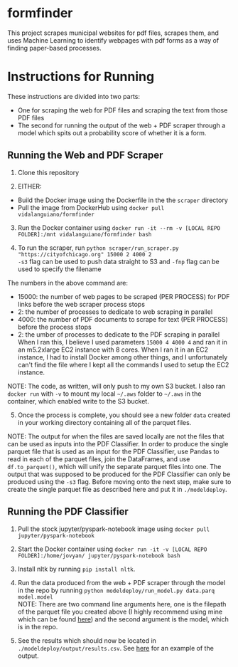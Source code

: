 # formfinder
This project scrapes municipal websites for pdf files, scrapes them, and uses Machine Learning to identify webpages with pdf forms as a way of finding paper-based processes.


# Instructions for Running

These instructions are divided into two parts: 
 - One for scraping the web for PDF files and scraping the text from those PDF files
 - The second for running the output of the web + PDF scraper through a model which spits out a probability score of whether it is a form.
 
 
## Running the Web and PDF Scraper

1. Clone this repository  

2. EITHER:  
 - Build the Docker image using the Dockerfile in the the `scraper` directory  
 - Pull the image from DockerHub using `docker pull vidalanguiano/formfinder`  
 
3. Run the Docker container using `docker run -it --rm -v [LOCAL REPO FOLDER]:/mnt vidalanguiano/formfinder bash`

4. To run the scraper, run `python scraper/run_scraper.py "https://cityofchicago.org" 15000 2 4000 2`  
`-s3` flag can be used to push data straight to S3 and `-fnp` flag can be used to specify the filename  

The numbers in the above command are:  
 - 15000: the number of web pages to be scraped (PER PROCESS) for PDF links before the web scraper process stops  
 - 2: the number of processes to dedicate to web scraping in parallel  
 - 4000: the number of PDF documents to scrape for text (PER PROCESS) before the process stops  
 - 2: the umber of processes to dedicate to the PDF scraping in parallel  
 When I ran this, I believe I used parameters `15000 4 4000 4` and ran it in an m5.2xlarge EC2 instance with 8 cores. When I ran it in an EC2 instance, I had to install Docker among other things, and I unfortunately can't find the file where I kept all the commands I used to setup the EC2 instance.

NOTE: The code, as written, will only push to my own S3 bucket. I also ran `docker run` with `-v` to mount my local `~/.aws` folder to `~/.aws` in the container, which enabled write to the S3 bucket.

5. Once the process is complete, you should see a new folder `data` created in your working directory containing all of the parquet files. 

NOTE: The output for when the files are saved locally are not the files that can be used as inputs into the PDF Classifier. In order to produce the single parquet file that is used as an input for the PDF Classifier, use Pandas to read in each of the parquet files, join the DataFrames, and use `df.to_parquet()`, which will unify the separate parquet files into one. The output that was supposed to be produced for the PDF Classifier can only be produced using the `-s3` flag. Before moving onto the next step, make sure to create the single parquet file as described here and put it in `./modeldeploy`. 


## Running the PDF Classifier

1. Pull the stock jupyter/pyspark-notebook image using `docker pull jupyter/pyspark-notebook`  

2. Start the Docker container using `docker run -it -v [LOCAL REPO FOLDER]:/home/jovyan/ jupyter/pyspark-notebook bash`  

3. Install nltk by running `pip install nltk`.  

4. Run the data produced from the web + PDF scraper through the model in the repo by running `python modeldeploy/run_model.py data.parq model.model`  
NOTE: There are two command line arguments here, one is the filepath of the parquet file you created above (I highly recommend using mine which can be found [here](https://drive.google.com/drive/folders/1sQzYmUM_U8PvAWvXQs3Z1eksDZoczilZ?usp=sharing)) and the second argument is the model, which is in the repo.

5. See the results which should now be located in `./modeldeploy/output/results.csv`. See [here](https://drive.google.com/drive/folders/1sQzYmUM_U8PvAWvXQs3Z1eksDZoczilZ?usp=sharing) for an example of the output.


